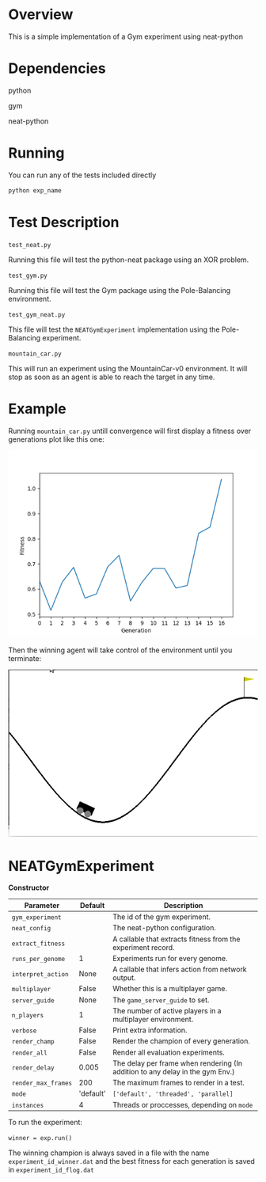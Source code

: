 # Overview
This is a simple implementation of a Gym experiment using neat-python

# Dependencies

python

gym

neat-python

# Running

You can run any of the tests included directly 
```bash
python exp_name
```

# Test Description

`test_neat.py`

Running this file will test the python-neat package using an XOR problem.

`test_gym.py`

Running this file will test the Gym package using the Pole-Balancing environment.

`test_gym_neat.py`

This file will test the `NEATGymExperiment` implementation using the Pole-Balancing experiment.

`mountain_car.py`

This will run an experiment using the MountainCar-v0 environment. It will stop as soon as an agent is able to reach the target in any time.

# Example

Running `mountain_car.py` untill convergence will first display a fitness over generations plot like this one:

![alt text](https://raw.githubusercontent.com/HeshamMeneisi/NEAT-Gym-Experiment/master/fplot.png)

Then the winning agent will take control of the environment until you terminate:

![alt text](https://raw.githubusercontent.com/HeshamMeneisi/NEAT-Gym-Experiment/master/mc.gif)

# NEATGymExperiment

**Constructor**

|  Parameter  | Default | Description  |
|---|---|--|
| `gym_experiment`  | | The id of the gym experiment.  |
| `neat_config` | | The neat-python configuration.  |
| `extract_fitness` | | A callable that extracts fitness from the experiment record.
| `runs_per_genome` | 1 | Experiments run for every genome. |
| `interpret_action` | None |  A callable that infers action from network output. |
| `multiplayer` | False | Whether this is a multiplayer game.
| `server_guide` | None | The `game_server_guide` to set.
| `n_players` | 1 | The number of active players in a multiplayer environment.
| `verbose` | False | Print extra information.
| `render_champ` | False | Render the champion of every generation.
| `render_all` | False | Render all evaluation experiments.
| `render_delay` | 0.005 | The delay per frame when rendering (In addition to any delay in the gym Env.)
| `render_max_frames` | 200 | The maximum frames to render in a test. |
| `mode` | 'default' | `['default', 'threaded', 'parallel]`
| `instances` | 4 | Threads or proccesses, depending on `mode`
 
 To run the experiment:
 
`winner = exp.run()`

The winning champion is always saved in a file with the name `experiment_id_winner.dat` and the best fitness for each generation is saved in `experiment_id_flog.dat`